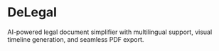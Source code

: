 # DeLegal
AI-powered legal document simplifier with multilingual support, visual timeline generation, and seamless PDF export.
